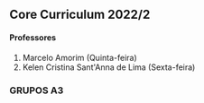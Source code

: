 ## Core Curriculum 2022/2 
#### Professores
1. Marcelo Amorim (Quinta-feira)
2. Kelen Cristina Sant'Anna de Lima (Sexta-feira)

### GRUPOS A3

  
